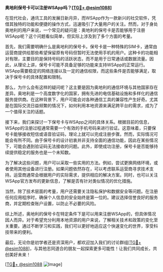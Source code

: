**奥地利保号卡可以注册WSApp吗？[[TG💪+ @esim1088](https://t.me/s/esim1088)]**

在现代社会，通讯工具的发展日新月异，而WSApp作为一款新兴的社交软件，凭借其独特的功能和便捷的操作方式，迅速吸引了大量用户的关注。然而，对于身处奥地利的用户来说，一个常见的疑问是：奥地利的保号卡是否能够用于注册WSApp呢？这个问题看似简单，但实际上涉及到了多个方面的考量。

首先，我们需要明确什么是奥地利的保号卡。保号卡是一种特殊的SIM卡，通常由运营商提供给那些希望保留原有号码但暂时无法使用手机的用户。这种卡的功能相对有限，主要目的是保持号码的活跃状态，而不是用于日常通话或数据流量。因此，从理论上讲，保号卡可能不具备足够的功能来支持WSApp的正常运行。WSApp需要稳定的网络连接以及一定的通信权限，而这些条件是否能够满足，取决于保号卡的具体配置和限制。

那么，为什么会有这样的疑问呢？这主要是因为奥地利的通信环境与其他国家存在差异。奥地利是一个高度数字化的国家，拥有先进的电信基础设施和多样化的通信服务提供商。在这种背景下，用户可能会对各种通信工具的兼容性产生好奇。尤其是在国际交流日益频繁的情况下，如何利用本地资源来满足跨平台的需求，成为了一个值得关注的话题。

接下来，我们来探讨一下保号卡与WSApp之间的具体关系。根据目前的信息，WSApp的注册过程通常需要一个有效的手机号码来进行验证。这意味着，只要保号卡能够接收短信或语音验证码，理论上就可以完成注册步骤。然而，实际情况可能会有所不同。由于保号卡的设计初衷并非支持全面的通信功能，因此在某些情况下，可能会遇到验证码无法接收的问题。此外，即使成功注册，保号卡是否能够持续提供稳定的服务也是一个未知数。

为了解决这些问题，用户可以采取一些实用的方法。例如，尝试更换网络环境，或者使用其他设备进行注册。如果问题依然存在，可以考虑联系运营商寻求技术支持。运营商通常会根据用户的实际需求，提供相应的解决方案。同时，也可以关注WSApp官方发布的更新信息，了解是否有针对类似情况的优化措施。

当然，除了技术层面的考量，用户还需要关注隐私保护和数据安全等问题。在注册任何应用程序时，确保个人信息的安全始终是第一位的。建议选择信誉良好的服务商，并定期检查账户设置，以防止不必要的风险。

综上所述，奥地利的保号卡在特定条件下是可以用来注册WSApp的，但具体情况因人而异。对于希望充分利用本地资源的用户来说，了解相关技术和政策的变化至关重要。通过不断学习和实践，我们可以更好地适应这个快速变化的世界，享受科技带来的便利。

最后，无论你是初学者还是资深用户，都欢迎加入我们的讨论群组[[TG💪+ @esim1088](https://t.me/s/esim1088)]，与其他志同道合的朋友一起探索更多可能性！让我们共同成长，共创美好未来！

[[TG💪+ @esim1088](https://t.me/s/esim1088) ![Image](https://i.postimg.cc/4NQfJmqS/Snipaste-2025-05-13-00-14-12.png)]